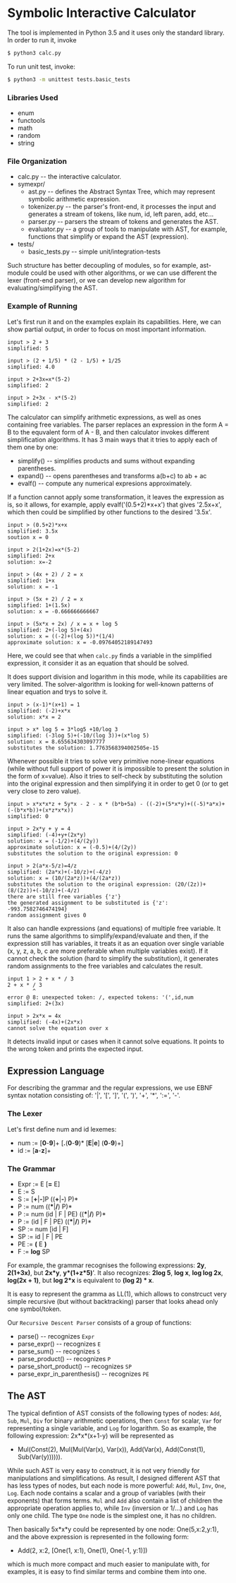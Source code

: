 
# Symbolic Interactive Calculator

The tool is implemented in Python 3.5 and it uses only the standard library.
In order to run it, invoke 
```sh
$ python3 calc.py
```

To run unit test, invoke:
```sh
$ python3 -m unittest tests.basic_tests
```

### Libraries Used

- enum
- functools
- math
- random
- string

### File Organization

* calc.py -- the interactive calculator.
* symexpr/
  -   ast.py  -- defines the Abstract Syntax Tree, which may represent symbolic arithmetic expression.
  -   tokenizer.py -- the parser's front-end, it processes the input and generates a stream of tokens, like num, id, left paren, add, etc... 
  -   parser.py -- parsers the stream of tokens and generates the AST.
  -   evaluator.py -- a group of tools to manipulate with AST, for example, functions that simplify or expand the AST (expression).
* tests/
  -   basic_tests.py -- simple unit/integration-tests

Such structure has better decoupling of modules, so for example, ast-module could be used with other algorithms, or we can use different the lexer (front-end parser), or we can develop new algorithm for evaluating/simplifying the AST.

### Example of Running

Let's first run it and on the examples explain its capabilities.
Here, we can show partial output, in order to focus on most important information.

```
input > 2 + 3
simplified: 5

input > (2 + 1/5) * (2 - 1/5) + 1/25
simplified: 4.0

input > 2+3x=x*(5-2)
simplified: 2

input > 2+3x - x*(5-2)
simplified: 2
```
The calculator can simplify arithmetic expressions, as well as ones containing free variables. 
The parser replaces an expression in the form A = B to the equvalent form of A - B, and then calculator invokes different simplification algorithms.
It has 3 main ways that it tries to apply each of them one by one: 
- simplify() -- simplifies products and sums without expanding parentheses. 
- expand() -- opens parentheses and transforms a(b+c) to ab + ac
- evalf() -- compute any numerical expresions approximately.

If a function cannot apply some transformation, it leaves the expression as is, so it allows, for example, apply evalf('(0.5+2)*x+x') that gives '2.5x+x', which then could be simplified by other functions to the desired '3.5x'.
```
input > (0.5+2)*x+x
simplified: 3.5x
soution x = 0

input > 2(1+2x)=x*(5-2)
simplified: 2+x
solution: x=-2

input > (4x + 2) / 2 = x
simplified: 1+x
solution: x = -1

input > (5x + 2) / 2 = x
simplified: 1+(1.5x)
solution: x = -0.666666666667

input > (5x*x + 2x) / x = x + log 5
simplified: 2+(-log 5)+(4x)
solution: x = ((-2)+(log 5))*(1/4)
approximate solution: x = -0.09764052189147493
```
Here, we could see that when `calc.py` finds a variable in the simplified expression, it consider it as an equation that should be solved.

It does support division and logarithm in this mode, while its capabilities are very limited.
The solver-algorithm is looking for well-known patterns of linear equation and trys to solve it.

```
input > (x-1)*(x+1) = 1
simplified: (-2)+x*x
solution: x*x = 2

input > x* log 5 = 3*log5 +10/log 3
simplified: (-3log 5)+(-10/(log 3))+(x*log 5)
solution: x = 8.655634303097777
substitutes the solution: 1.7763568394002505e-15
```
Whenever possible it tries to solve very primitive none-linear equations (while without full support of power it is impossible to present the solution in the form of x=value). 
Also it tries to self-check by substituting the solution into the original expression and then simplifying it in order to get 0 (or to get very close to zero value).

```
input > x*x*x*z + 5y*x - 2 - x * (b*b+5a) - ((-2)+(5*x*y)+((-5)*a*x)+(-(b*x*b))+(x*z*x*x))
simplified: 0

input > 2x*y + y = 4
simplified: (-4)+y+(2x*y)
solution: x = (-1/2)+(4/(2y))
approximate solution: x = (-0.5)+(4/(2y))
substitutes the solution to the original expression: 0

input > 2(a*x-5/z)=4/z
simplified: (2a*x)+(-10/z)+(-4/z)
solution: x = (10/(2a*z))+(4/(2a*z))
substitutes the solution to the original expression: (20/(2z))+(8/(2z))+(-10/z)+(-4/z)
there are still free variables {'z'}
the generated assignment to be substituted is {'z': -993.7582746474194}
random assignment gives 0
```
It also can handle expressions (and equations) of multiple free variable.
It runs the same algorithms to simplify/expand/evaluate and then, if the expression still has variables, it treats it as an equation over single variable (x, y, z, a, b, c are more preferable when multiple variables exist). 
If it cannot check the solution (hard to simplify the substitution), it generates random assignments to the free variables and calculates the result.

```
input 1 > 2 + x * / 3
2 + x * / 3
        ^   
error @ 8: unexpected token: /, expected tokens: '(',id,num
simplified: 2+(3x)

input > 2x*x = 4x
simplified: (-4x)+(2x*x)
cannot solve the equation over x
```
It detects invalid input or cases when it cannot solve equations. 
It points to the wrong token and prints the expected input.

## Expression Language

For describing the grammar and the regular expressions, we use EBNF syntax notation consisting of: '|', '[', ']', '(', ')', '+', '*', ':=', '-'.

### The Lexer
Let's first define num and id lexemes:

* num := [**0**-**9**]+ [**.**(**0**-**9**)* [**E**|**e**] (**0**-**9**)+]
* id := [**a**-**z**]+
 
### The Grammar

* Expr := E [**=** E]
* E := S
* S := [**+**|**-**]P ((**+**|**-**) P)*
* P := num ((**\***|**/**) P)*
* P := num (id | F | PE) ((**\***|**/**) P)*
* P := (id | F | PE) ((**\***|**/**) P)*
* SP := num [id | F]
* SP := id | F | PE
* PE := **(** E **)**
* F := **log** SP

For example, the grammar recognises the following expressions: **2y**, **2(1+3x)**, but **2x\*y**, **y\*(1+z\*5)**'.
It also recognizes: **2log 5**, **log x**, **log log 2x**, **log(2x + 1)**, but **log 2\*x** is equivalent to **(log 2) * x**.

It is easy to represent the gramma as LL(1), which allows to constrcuct very simple recursive (but without backtracking) parser that looks ahead only one symbol/token.

Our `Recursive Descent Parser` consists of a group of functions:

* parse() -- recognizes `Expr`
* parse_expr() -- recognizes `E`
* parse_sum() -- recognizes `S`
* parse_product() -- recognizes `P`
* parse_short_product() -- recognizes `SP`
* parse_expr_in_parenthesis() -- recognizes `PE`

## The AST

The typical defintion of AST consists of the following types of nodes: `Add`, `Sub`, `Mul`, `Div` for binary arithmetic operations, then `Const` for scalar, `Var` for representing a single variable, and `Log` for logarithm.
So as example, the following expression: 2x\*x\*(x+1-y) will be represented as

* Mul(Const(2), Mul(Mul(Var(x), Var(x)), Add(Var(x), Add(Const(1), Sub(Var(y)))))).

While such AST is very easy to construct, it is not very friendly for manipulations and simplifications. As result, I designed different AST that has less types of nodes, but each node is more powerful: `Add`, `Mul`, `Inv`, `One`, `Log`. Each node contains a scalar and a group of variables (with their exponents) that forms terms. `Mul` and `Add` also contain a list of children the appropriate operation applies to, while `Inv` (inversion or 1/...) and `Log` has only one child. The type `One` node is the simplest one, it has no children.

Then basically 5x\*x\*y could be represented by one node: One(5,x:2,y:1), and the above expression is represented in the following form:

* Add(2, x:2, [One(1, x:1), One(1), One(-1, y:1)])

which is much more compact and much easier to manipulate with, for examples, it is easy to find similar terms and combine them into one.




